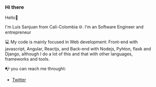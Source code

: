 ### Hi there

<!-- presentation -->
Hello:wave:

I'm Luis Sanjuan from Cali-Colombia :globe_with_meridians:. I'm an Software Engineer and entrepreneur

:computer: My code is mainly focused in Web development: Front-end with javascript, Angular, Reactjs, and Back-end with Nodejs, Pyhton, flask and Django, although I do a lot of this and that with other languages, frameworks and tools.

:mailbox_with_no_mail: you can reach me throught:

* <a href="https://twitter.com/lsanjuan92">Twitter</a>
